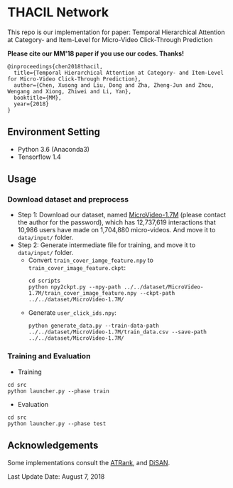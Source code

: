 # THACIL Network
This repo is our implementation for paper: Temporal Hierarchical Attention at Category- and Item-Level for Micro-Video Click-Through Prediction

**Please cite our MM'18 paper if you use our codes. Thanks!**
```
@inproceedings{chen2018thacil,
  title={Temporal Hierarchical Attention at Category- and Item-Level for Micro-Video Click-Through Prediction},
  author={Chen, Xusong and Liu, Dong and Zha, Zheng-Jun and Zhou, Wengang and Xiong, Zhiwei and Li, Yan},
  booktitle={MM},
  year={2018}
}
```

## Environment Setting
- Python 3.6 (Anaconda3)
- Tensorflow 1.4

## Usage
### Download dataset and preprocess
* Step 1: Download our dataset, named [MicroVideo-1.7M](https://pan.baidu.com/s/1aOmVLqAa0677HqEDXzsvXg) (please contact the author for the password), which has 12,737,619 interactions that 10,986 users have made on 1,704,880 micro-videos. And move it to `data/input/` folder.
* Step 2: Generate intermediate file for training, and move it to `data/input/` folder.
    - Convert `train_cover_iamge_feature.npy` to `train_cover_image_feature.ckpt`:
        ```
        cd scripts
        python npy2ckpt.py --npy-path ../../dataset/MicroVideo-1.7M/train_cover_image_feature.npy --ckpt-path ../../dataset/MicroVideo-1.7M/
        ```
    - Generate `user_click_ids.npy`:
        ```
        python generate_data.py --train-data-path ../../dataset/MicroVideo-1.7M/train_data.csv --save-path ../../dataset/MicroVideo-1.7M/
        ```
### Training and Evaluation
- Training
```
cd src
python launcher.py --phase train
```
- Evaluation
```
cd src
python launcher.py --phase test
```

## Acknowledgements
Some implementations consult the [ATRank](https://github.com/jinze1994/ATRank), and [DiSAN](https://github.com/taoshen58/DiSAN).

Last Update Date: August 7, 2018
